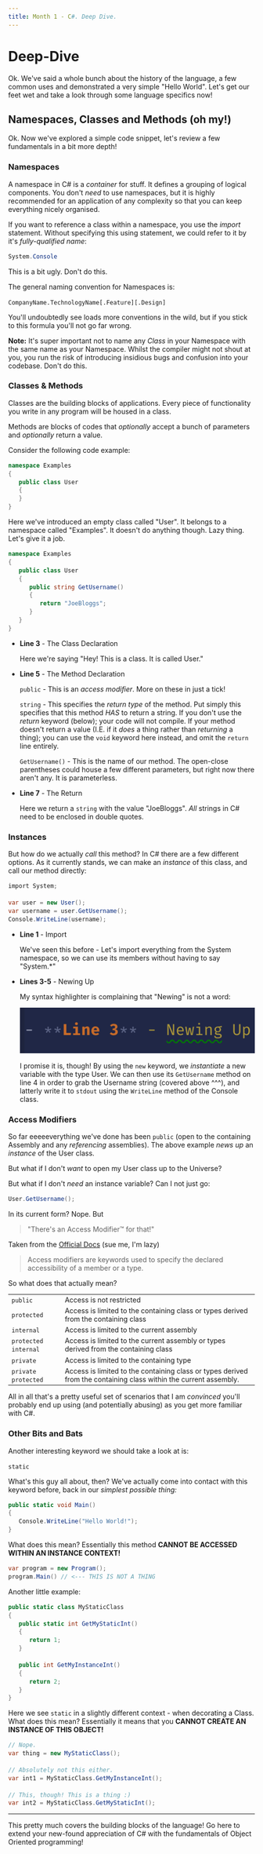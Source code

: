 ```yaml
---
title: Month 1 - C#. Deep Dive.
---
```


# Deep-Dive

Ok. We've said a whole bunch about the history of the language, a few common uses and demonstrated a very simple "Hello World". Let's get our feet wet and take a look through some language specifics now!

## Namespaces, Classes and Methods (oh my!)

Ok. Now we've explored a simple code snippet, let's review a few fundamentals in a bit more depth!

### Namespaces

A namespace in C# is a _container_ for stuff. It defines a grouping of logical components. You don't _need_ to use namespaces, but it is highly recommended for an application of any complexity so that you can keep everything nicely organised.

If you want to reference a class within a namespace, you use the _import_ statement. Without specifying this using statement, we could refer to it by it's _fully-qualified name_:

```csharp
System.Console
```

This is a bit ugly. Don't do this.

The general naming convention for Namespaces is:

`CompanyName.TechnologyName[.Feature][.Design]`

You'll undoubtedly see loads more conventions in the wild, but if you stick to this formula you'll not go far wrong.

**Note:** It's super important not to name any _Class_ in your Namespace with the same name as your Namespace. Whilst the compiler might not shout at you, you run the risk of introducing insidious bugs and confusion into your codebase. Don't do this.

### Classes & Methods

Classes are the building blocks of applications. Every piece of functionality you write in any program will be housed in a class.

Methods are blocks of codes that _optionally_ accept a bunch of parameters and _optionally_ return a value.

Consider the following code example:

```csharp
namespace Examples
{
   public class User
   {
   }
}
```

Here we've introduced an empty class called "User". It belongs to a namespace called "Examples". It doesn't do anything though. Lazy thing. Let's give it a job.

```csharp
namespace Examples
{
   public class User
   {
      public string GetUsername()
      {
         return "JoeBloggs";
      }
   }
}
```

- **Line 3** - The Class Declaration

  Here we're saying "Hey! This is a class. It is called User."

- **Line 5** - The Method Declaration

  `public` - This is an _access modifier_. More on these in just a tick!

  `string` - This specifies the _return type_ of the method. Put simply this specifies that this method _HAS_ to return a string. If you don't use the _return_ keyword (below); your code will not compile. If your method doesn't return a value (I.E. if it _does_ a thing rather than _returning_ a thing); you can use the `void` keyword here instead, and omit the `return` line entirely.

  `GetUsername()` - This is the name of our method. The open-close parentheses could house a few different parameters, but right now there aren't any. It is parameterless.

- **Line 7** - The Return

  Here we return a `string` with the value "JoeBloggs". _All_ strings in C# need to be enclosed in double quotes.

### Instances

But how do we actually _call_ this method? In C# there are a few different options. As it currently stands, we can make an _instance_ of this class, and call our method directly:

```csharp
import System;

var user = new User();
var username = user.GetUsername();
Console.WriteLine(username);
```

- **Line 1** - Import

  We've seen this before - Let's import everything from the System namespace, so we can use its members without having to say "System.\*"

- **Lines 3-5** - Newing Up

  My syntax highlighter is complaining that "Newing" is not a word:

   <p align="center">
      <img src="./img/newing.png" title="I think you'll find it is.">
   </p>
   
   I promise it is, though! By using the ```new``` keyword, we _instantiate_ a new variable with the type User. We can then use its ```GetUsername``` method on line 4 in order to grab the Username string (covered above ^^^), and latterly write it to ```stdout``` using the ```WriteLine``` method of the Console class.

### Access Modifiers

So far eeeeeverything we've done has been `public` (open to the containing Assembly and any _referencing_ assemblies). The above example _news up_ an _instance_ of the User class.

But what if I don't _want_ to open my User class up to the Universe?

But what if I don't _need_ an instance variable? Can I not just go:

```csharp
User.GetUsername();
```

In its current form? Nope. But

> "There's an Access Modifier™ for that!"

Taken from the [Official Docs](https://docs.microsoft.com/en-us/dotnet/csharp/language-reference/keywords/access-modifiers) (sue me, I'm lazy)

> Access modifiers are keywords used to specify the declared accessibility of a member or a type.

So what does that actually mean?

|||
| ----- | ----- |
| `public` | Access is not restricted |
| `protected` | Access is limited to the containing class or types derived from the containing class |
| `internal` | Access is limited to the current assembly |
| `protected internal` | Access is limited to the current assembly or types derived from the containing class |
| `private` | Access is limited to the containing type |
| `private protected` | Access is limited to the containing class or types derived from the containing class within the current assembly. |

All in all that's a pretty useful set of scenarios that I am _convinced_ you'll probably end up using (and potentially abusing) as you get more familiar with C#.


### Other Bits and Bats
Another interesting keyword we should take a look at is:

`static`

What's this guy all about, then? We've actually come into contact with this keyword before, back in our _simplest possible thing:_

```csharp
public static void Main()
{
   Console.WriteLine("Hello World!");
}
```
What does this mean? Essentially this method **CANNOT BE ACCESSED WITHIN AN INSTANCE CONTEXT!**

```csharp
var program = new Program();
program.Main() // <--- THIS IS NOT A THING
```

Another little example:
```csharp
public static class MyStaticClass
{
   public static int GetMyStaticInt()
   {
      return 1;
   }

   public int GetMyInstanceInt()
   {
      return 2;
   }
}
```

Here we see `static` in a slightly different context - when decorating a Class. What does this mean? Essentially it means that you **CANNOT CREATE AN INSTANCE OF THIS OBJECT!**

```csharp
// Nope.
var thing = new MyStaticClass();

// Absolutely not this either.
var int1 = MyStaticClass.GetMyInstanceInt(); 

// This, though! This is a thing :)
var int2 = MyStaticClass.GetMyStaticInt();
```

---

This pretty much covers the building blocks of the language! Go here to extend your new-found appreciation of C# with the fundamentals of Object Oriented programming!